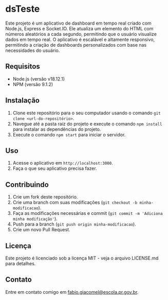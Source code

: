 # dsTeste

Este projeto é um aplicativo de dashboard em tempo real criado com Node.js, Express e Socket.IO. Ele atualiza um elemento do HTML com números aleatórios a cada segundo, permitindo que o usuário visualize dados em tempo real. O aplicativo é escalável e altamente responsivo, permitindo a criação de dashboards personalizados com base nas necessidades do usuário.

## Requisitos

- Node.js (versão v18.12.1)
- NPM (versão 9.1.2)

## Instalação

1. Clone este repositório para o seu computador usando o comando `git clone <url-do-repositório>`.
2. Navegue até a pasta raiz do projeto e execute o comando `npm install` para instalar as dependências do projeto.
3. Execute o comando `npm start` para iniciar o servidor.

## Uso

1. Acesse o aplicativo em `http://localhost:3000`.
2. Faça o que seu aplicativo precisa fazer.

## Contribuindo

1. Crie um fork deste repositório.
2. Crie uma branch com suas modificações (`git checkout -b minha-modificacao`).
3. Faça as modificações necessárias e commit (`git commit -m 'Adiciona minha modificação'`).
4. Push para a branch (`git push origin minha-modificacao`).
5. Crie um novo Pull Request.

## Licença

Este projeto é licenciado sob a licença MIT - veja o arquivo LICENSE.md para detalhes.

## Contato

Entre em contato comigo em <fabio.giacomel@escola.pr.gov.br>.
